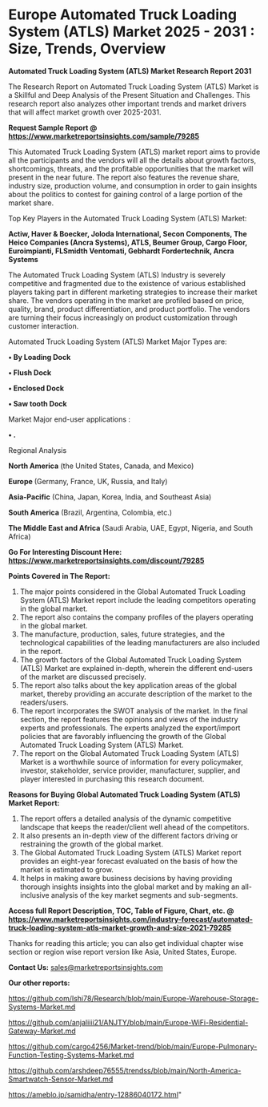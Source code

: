 # Europe Automated Truck Loading System (ATLS) Market 2025 - 2031 : Size, Trends, Overview

<strong>Automated Truck Loading System (ATLS) Market Research Report 2031</strong>

The Research Report on Automated Truck Loading System (ATLS) Market is a Skillful and Deep Analysis of the Present Situation and Challenges. This research report also analyzes other important trends and market drivers that will affect market growth over 2025-2031.

<strong>Request Sample Report @ <a href=https://www.marketreportsinsights.com/sample/79285>https://www.marketreportsinsights.com/sample/79285</a></strong>

This Automated Truck Loading System (ATLS) market report aims to provide all the participants and the vendors will all the details about growth factors, shortcomings, threats, and the profitable opportunities that the market will present in the near future. The report also features the revenue share, industry size, production volume, and consumption in order to gain insights about the politics to contest for gaining control of a large portion of the market share.

Top Key Players in the Automated Truck Loading System (ATLS) Market:

<strong>Actiw, Haver & Boecker, Joloda International, Secon Components, The Heico Companies (Ancra Systems), ATLS, Beumer Group, Cargo Floor, Euroimpianti, FLSmidth Ventomati, Gebhardt Fordertechnik, Ancra Systems</strong>

The Automated Truck Loading System (ATLS) Industry is severely competitive and fragmented due to the existence of various established players taking part in different marketing strategies to increase their market share. The vendors operating in the market are profiled based on price, quality, brand, product differentiation, and product portfolio. The vendors are turning their focus increasingly on product customization through customer interaction.

Automated Truck Loading System (ATLS) Market Major Types are:

<strong>• By Loading Dock

• Flush Dock

• Enclosed Dock

• Saw tooth Dock</strong>

Market Major end-user applications :

<strong>• .</strong>

Regional Analysis

</u><strong><b>North America</b></strong> (the United States, Canada, and Mexico)

<strong><b>Europe </b></strong>(Germany, France, UK, Russia, and Italy)

<strong><b>Asia-Pacific</b></strong> (China, Japan, Korea, India, and Southeast Asia)

<strong><b>South America</b></strong> (Brazil, Argentina, Colombia, etc.)

<strong><b>The Middle East and Africa</b></strong> (Saudi Arabia, UAE, Egypt, Nigeria, and South Africa)

<strong>Go For Interesting Discount Here: <a href=https://www.marketreportsinsights.com/discount/79285>https://www.marketreportsinsights.com/discount/79285</a></strong>

<strong>Points Covered in The Report:</strong>
<ol>
  <li>The major points considered in the Global Automated Truck Loading System (ATLS) Market report include the leading competitors operating in the global market.</li>
  <li>The report also contains the company profiles of the players operating in the global market.</li>
  <li>The manufacture, production, sales, future strategies, and the technological capabilities of the leading manufacturers are also included in the report.</li>
  <li>The growth factors of the Global Automated Truck Loading System (ATLS) Market are explained in-depth, wherein the different end-users of the market are discussed precisely.</li>
  <li>The report also talks about the key application areas of the global market, thereby providing an accurate description of the market to the readers/users.</li>
  <li>The report incorporates the SWOT analysis of the market. In the final section, the report features the opinions and views of the industry experts and professionals. The experts analyzed the export/import policies that are favorably influencing the growth of the Global Automated Truck Loading System (ATLS) Market.</li>
  <li>The report on the Global Automated Truck Loading System (ATLS) Market is a worthwhile source of information for every policymaker, investor, stakeholder, service provider, manufacturer, supplier, and player interested in purchasing this research document.</li>
</ol>
<strong>Reasons for Buying Global Automated Truck Loading System (ATLS) Market Report:</strong>

<ol>
  <li>The report offers a detailed analysis of the dynamic competitive landscape that keeps the reader/client well ahead of the competitors.</li>
  <li>It also presents an in-depth view of the different factors driving or restraining the growth of the global market.</li>
  <li>The Global Automated Truck Loading System (ATLS) Market report provides an eight-year forecast evaluated on the basis of how the market is estimated to grow.</li>
  <li>It helps in making aware business decisions by having providing thorough insights insights into the global market and by making an all-inclusive analysis of the key market segments and sub-segments.</li>
</ol>
<strong>Access full Report Description, TOC, Table of Figure, Chart, etc. @ <a href=https://www.marketreportsinsights.com/industry-forecast/automated-truck-loading-system-atls-market-growth-and-size-2021-79285>https://www.marketreportsinsights.com/industry-forecast/automated-truck-loading-system-atls-market-growth-and-size-2021-79285</a></strong>


Thanks for reading this article; you can also get individual chapter wise section or region wise report version like Asia, United States, Europe.

<strong>Contact Us:</strong>
sales@marketreportsinsights.com

<strong>Our other reports:</strong>

<a href=https://github.com/Ishi78/Research/blob/main/Europe-Warehouse-Storage-Systems-Market.md>https://github.com/Ishi78/Research/blob/main/Europe-Warehouse-Storage-Systems-Market.md</a>

<a href=https://github.com/anjaliiii21/ANJTY/blob/main/Europe-WiFi-Residential-Gateway-Market.md>https://github.com/anjaliiii21/ANJTY/blob/main/Europe-WiFi-Residential-Gateway-Market.md</a>

<a href=https://github.com/cargo4256/Market-trend/blob/main/Europe-Pulmonary-Function-Testing-Systems-Market.md>https://github.com/cargo4256/Market-trend/blob/main/Europe-Pulmonary-Function-Testing-Systems-Market.md</a>

<a href=https://github.com/arshdeep76555/trendss/blob/main/North-America-Smartwatch-Sensor-Market.md>https://github.com/arshdeep76555/trendss/blob/main/North-America-Smartwatch-Sensor-Market.md</a>

<a href=https://ameblo.jp/samidha/entry-12886040172.html>https://ameblo.jp/samidha/entry-12886040172.html</a>"
